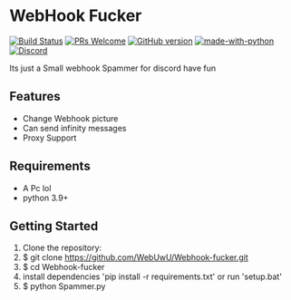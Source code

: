 # WebHook Fucker

[![Build Status](https://img.shields.io/badge/build-passing-green.svg)](https://github.com/WebUwU/Webhook-fucker)
[![PRs Welcome](https://img.shields.io/badge/PRs-welcome-brightgreen.svg)](https://github.com/WebUwU/Webhook-fucker/pulls) 
[![GitHub version](https://badge.fury.io/gh/WebUwU%2Frepo.svg)](https://github.com/WebUwU/Webhook-fucker)
[![made-with-python](https://img.shields.io/badge/Made%20with-Python-1f425f.svg)](https://www.python.org/)
[![Discord](https://img.shields.io/discord/1068944516637270046.svg?label=&logo=discord&logoColor=ffffff&color=7389D8&labelColor=6A7EC2)](https://discord.gg/1068944516637270046)


Its just a Small webhook Spammer for discord have fun

## Features

- Change Webhook picture
- Can send infinity messages
- Proxy Support

## Requirements

- A Pc lol
- python 3.9+


## Getting Started

1. Clone the repository:
2. $ git clone https://github.com/WebUwU/Webhook-fucker.git
3. $ cd Webhook-fucker
4. install dependencies 'pip install -r requirements.txt' or run 'setup.bat'
5. $ python Spammer.py
